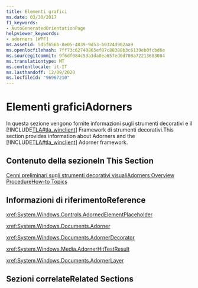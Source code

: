```yaml
---
title: Elementi grafici
ms.date: 03/30/2017
f1_keywords:
- AutoGeneratedOrientationPage
helpviewer_keywords:
- adorners [WPF]
ms.assetid: 5d5f656b-8e05-4839-9d53-b0324d902aa9
ms.openlocfilehash: 7ff73c62740865ef87c88388b3c6139eb0fcbd6e
ms.sourcegitcommit: 9f6df084c53a3da0ea657ed0d708a72213683084
ms.translationtype: MT
ms.contentlocale: it-IT
ms.lasthandoff: 12/09/2020
ms.locfileid: "96967210"
---
```

# <a name="adorners"></a><span data-ttu-id="e7968-102">Elementi grafici</span><span class="sxs-lookup"><span data-stu-id="e7968-102">Adorners</span></span>
<span data-ttu-id="e7968-103">In questa sezione vengono fornite informazioni sugli strumenti decorativi e il [!INCLUDE[TLA#tla_winclient](../../../includes/tlasharptla-winclient-md.md)] Framework di strumenti decorativi.</span><span class="sxs-lookup"><span data-stu-id="e7968-103">This section provides information about Adorners and the [!INCLUDE[TLA#tla_winclient](../../../includes/tlasharptla-winclient-md.md)] Adorner framework.</span></span>  
  
## <a name="in-this-section"></a><span data-ttu-id="e7968-104">Contenuto della sezione</span><span class="sxs-lookup"><span data-stu-id="e7968-104">In This Section</span></span>  
 [<span data-ttu-id="e7968-105">Cenni preliminari sugli strumenti decorativi visuali</span><span class="sxs-lookup"><span data-stu-id="e7968-105">Adorners Overview</span></span>](adorners-overview.md)  
 [<span data-ttu-id="e7968-106">Procedure</span><span class="sxs-lookup"><span data-stu-id="e7968-106">How-to Topics</span></span>](adorners-how-to-topics.md)  
  
## <a name="reference"></a><span data-ttu-id="e7968-107">Informazioni di riferimento</span><span class="sxs-lookup"><span data-stu-id="e7968-107">Reference</span></span>  
 <xref:System.Windows.Controls.AdornedElementPlaceholder>  
  
 <xref:System.Windows.Documents.Adorner>  
  
 <xref:System.Windows.Documents.AdornerDecorator>  
  
 <xref:System.Windows.Media.AdornerHitTestResult>  
  
 <xref:System.Windows.Documents.AdornerLayer>  
  
## <a name="related-sections"></a><span data-ttu-id="e7968-108">Sezioni correlate</span><span class="sxs-lookup"><span data-stu-id="e7968-108">Related Sections</span></span>
